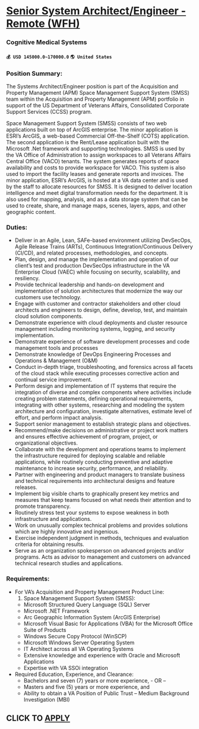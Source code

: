 # [Senior System Architect/Engineer - Remote (WFH)](https://www.remotewlb.com/apply/senior-system-architect-engineer-remote-wfh)  
### Cognitive Medical Systems  
#### `💰 USD 145000.0~170000.0` `🌎 United States`  

### Position Summary:

The Systems Architect/Engineer position is part of the Acquisition and Property Management (APM) Space Management Support System (SMSS) team within the Acquisition and Property Management (APM) portfolio in support of the US Department of Veterans Affairs, Consolidated Corporate Support Services (CCSS) program.

Space Management Support System (SMSS) consists of two web applications built on top of ArcGIS enterprise. The minor application is ESRI’s ArcGIS, a web-based Commercial Off-the-Shelf (COTS) application. The second application is the Rent/Lease application built with the Microsoft .Net framework and supporting technologies. SMSS is used by the VA Office of Administration to assign workspaces to all Veterans Affairs Central Office (VACO) tenants. The system generates reports of space availability and costs to provide workspace for VACO. This system is also used to import the facility leases and generate reports and invoices. The minor application, ESRI’s ArcGIS, is hosted at a VA data center and is used by the staff to allocate resources for SMSS. It is designed to deliver location intelligence and meet digital transformation needs for the department. It is also used for mapping, analysis, and as a data storage system that can be used to create, share, and manage maps, scenes, layers,
apps, and other geographic content.

### Duties:

  * Deliver in an Agile, Lean, SAFe-based environment utilizing DevSecOps, Agile Release Trains (ARTs), Continuous Integration/Continuous Delivery (CI/CD), and related processes, methodologies, and concepts.
  * Plan, design, and manage the implementation and operation of our client’s test and production DevSecOps infrastructure in the VA Enterprise Cloud (VAEC) while focusing on security, scalability, and resiliency.
  * Provide technical leadership and hands-on development and implementation of solution architectures that modernize the way our customers use technology.
  * Engage with customer and contractor stakeholders and other cloud architects and engineers to design, define, develop, test, and maintain cloud solution components. 
  * Demonstrate experience with cloud deployments and cluster resource management including monitoring systems, logging, and security implementation.
  * Demonstrate experience of software development processes and code management tools and processes
  * Demonstrate knowledge of DevOps Engineering Processes and Operations & Management (O&M)
  * Conduct in-depth triage, troubleshooting, and forensics across all facets of the cloud stack while executing processes corrective action and continual service improvement.
  * Perform design and implementation of IT systems that require the integration of diverse and complex components where activities include creating problem statements, defining operational requirements, integrating with other systems, researching and modeling the system architecture and configuration, investigate alternatives, estimate level of effort, and perform impact analysis.
  * Support senior management to establish strategic plans and objectives.
  * Recommend/make decisions on administrative or project work matters and ensures effective achievement of program, project, or organizational objectives.
  * Collaborate with the development and operations teams to implement the infrastructure required for deploying scalable and reliable applications, while routinely conducting preventive and adaptive maintenance to increase security, performance, and reliability. 
  * Partner with engineering and product managers to translate business and technical requirements into architectural designs and feature releases. 
  * Implement big visible charts to graphically present key metrics and measures that keep teams focused on what needs their attention and to promote transparency. 
  * Routinely stress test your systems to expose weakness in both infrastructure and applications.
  * Work on unusually complex technical problems and provides solutions which are highly innovative and ingenious.
  * Exercise independent judgment in methods, techniques and evaluation criteria for obtaining results.
  * Serve as an organization spokesperson on advanced projects and/or programs. Acts as advisor to management and customers on advanced technical research studies and applications.

### Requirements:

  * For VA’s Acquisition and Property Management Product Line:
    1. Space Management Support System (SMSS):
      * Microsoft Structured Query Language (SQL) Server
      * Microsoft .NET Framework
      * Arc Geographic Information System (ArcGIS Enterprise)
      * Microsoft Visual Basic for Applications (VBA) for the Microsoft Office Suite of Products
      * Windows Secure Copy Protocol (WinSCP)
      * Microsoft Windows Server Operating System
      * IT Architect across all VA Operating Systems
      * Extensive knowledge and experience with Oracle and Microsoft Applications
      * Expertise with VA SSOi integration
  * Required Education, Experience, and Clearance:
    * Bachelors and seven (7) years or more experience, - OR –
    * Masters and five (5) years or more experience, and
    * Ability to obtain a VA Position of Public Trust – Medium Background Investigation (MBI)

  
## CLICK TO [APPLY](https://www.remotewlb.com/apply/senior-system-architect-engineer-remote-wfh)


